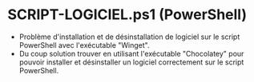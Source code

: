 # SCRIPT-LOGICIEL.ps1 (PowerShell)

- Problème d'installation et de désinstallation de logiciel sur le script PowerShell avec l'exécutable "Winget".
- Du coup solution trouver en utilisant l'exécutable "Chocolatey" pour pouvoir installer et désinstaller un logiciel correctement sur le script PowerShell.

